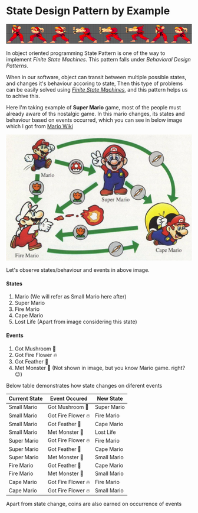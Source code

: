 ﻿# State Design Pattern by Example

![State Design Pattern - Game Character States](assets/header.png)

In object oriented programming State Pattern is one of the way to implement *Finite State Machines*. This pattern falls under *Behavioral Design Patterns*.

When in our software, object can transit between multiple possible states, and changes it's behaviour accoring to state, Then this type of problems can be easily solved using *[Finite State Machines](https://en.wikipedia.org/wiki/Finite-state_machine)*, and this pattern helps us to achive  this.

Here I'm taking example of **Super Mario** game, most of the people must already aware of ths nostalgic game. In this mario changes, its states and behaviour based on events occurred, which you can see in below image which I got from [Mario Wiki](https://www.mariowiki.com/Super_Mario_World)

![Super Mario States](assets/mario-finite-state-machine.jpg)

Let's observe states/behaviour and events in above image.

#### States
1. Mario (We will refer as Small Mario here after)
2. Super Mario
3. Fire Mario
4. Cape Mario
5. Lost Life (Apart from image considering this state)

#### Events
1. Got Mushroom 🍄
2. Got Fire Flower 🔥
3. Got Feather 🍃
4. Met Monster 👹 (Not shown in image, but you know Mario game. right?😉)

Below table demonstrates how state changes on diferent events

Current State | Event Occured | New State
---|---|---
Small Mario | Got Mushroom 🍄 | Super Mario
Small Mario | Got Fire Flower 🔥 | Fire Mario
Small Mario | Got Feather 🍃 | Cape Mario
Small Mario | Met Monster 👹 | Lost Life
Super Mario | Got Fire Flower 🔥 | Fire Mario
Super Mario | Got Feather 🍃 | Cape Mario
Super Mario | Met Monster 👹 | Small Mario
Fire Mario | Got Feather 🍃 | Cape Mario
Fire Mario | Met Monster 👹 | Small Mario
Cape Mario | Got Fire Flower 🔥 | Fire Mario
Cape Mario | Got Fire Flower 🔥 | Small Mario

Apart from state change, coins are also earned on occurrence of events